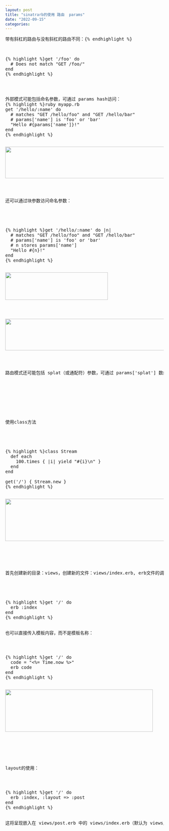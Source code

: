 ```yaml
---
layout: post
title: "sinatrarb的使用 路由  params"
date: "2022-09-15"
categories: 
---
```

<div class="language-ruby highlighter-rouge">
<pre class="highlight">
带有斜杠的路由与没有斜杠的路由不同：{% endhighlight %}

<div class="language-ruby highlighter-rouge">
<pre class="highlight">
{% highlight %}<span class="n">get</span> <span class="s1">&#39;/foo&#39;</span> <span class="k">do</span>
  <span class="c1"># Does not match &quot;GET /foo/&quot;</span>
<span class="k">end</span>
{% endhighlight %}
</div>

<pre class="highlight">
外部模式可能包括命名参数，可通过 params hash访问：
{% highlight %}<span class="n">ruby myapp.rb
get</span> <span class="s1">&#39;/hello/:name&#39;</span> <span class="k">do</span>
  <span class="c1"># matches &quot;GET /hello/foo&quot; and &quot;GET /hello/bar&quot;</span>
  <span class="c1"># params[&#39;name&#39;] is &#39;foo&#39; or &#39;bar&#39;</span>
  <span class="s2">&quot;Hello </span><span class="si">#{</span><span class="n">params</span><span class="p">[</span><span class="s1">&#39;name&#39;</span><span class="p">]</span><span class="si">}</span><span class="s2">!&quot;</span>
<span class="k">end</span>
{% endhighlight %}

<p><img height="100" src="/uploads/ckeditor/pictures/403/image-20220915115242-1.png" width="506" /></p>

<p>还可以通过块参数访问命名参数：</p>

<div class="language-ruby highlighter-rouge">
<pre class="highlight">
{% highlight %}<span class="n">get</span> <span class="s1">&#39;/hello/:name&#39;</span> <span class="k">do</span> <span class="o">|</span><span class="n">n</span><span class="o">|</span>
  <span class="c1"># matches &quot;GET /hello/foo&quot; and &quot;GET /hello/bar&quot;</span>
  <span class="c1"># params[&#39;name&#39;] is &#39;foo&#39; or &#39;bar&#39;</span>
  <span class="c1"># n stores params[&#39;name&#39;]</span>
  <span class="s2">&quot;Hello </span><span class="si">#{</span><span class="n">n</span><span class="si">}</span><span class="s2">!&quot;</span>
<span class="k">end</span>
{% endhighlight %}

<p><img height="87" src="/uploads/ckeditor/pictures/405/image-20220915115711-2.png" width="326" /></p>

<p><img height="100" src="/uploads/ckeditor/pictures/404/image-20220915115657-1.png" width="506" /></p>

<p>路由模式还可能包括 splat（或通配符）参数，可通过 params[&#39;splat&#39;] 数组访问：</p>

<p>&nbsp;</p>

<p>使用class方法</p>

<div class="language-ruby highlighter-rouge">
<pre class="highlight">
{% highlight %}<span class="k">class</span> <span class="nc">Stream</span>
  <span class="k">def</span> <span class="nf">each</span>
    <span class="mi">100</span><span class="p">.</span><span class="nf">times</span> <span class="p">{</span> <span class="o">|</span><span class="n">i</span><span class="o">|</span> <span class="k">yield</span> <span class="s2">&quot;</span><span class="si">#{</span><span class="n">i</span><span class="si">}</span><span class="se">\n</span><span class="s2">&quot;</span> <span class="p">}</span>
  <span class="k">end</span>
<span class="k">end</span>

<span class="n">get</span><span class="p">(</span><span class="s1">&#39;/&#39;</span><span class="p">)</span> <span class="p">{</span> <span class="no">Stream</span><span class="p">.</span><span class="nf">new</span> <span class="p">}</span>
{% endhighlight %}

<p><img height="134" src="/uploads/ckeditor/pictures/406/image-20220915135506-1.png" width="1597" /></p>
</div>

<p>首先创建新的目录：views，创建新的文件：views/index.erb, erb文件的调用（前几步应该有创建目录views、public）</p>

<div class="language-ruby highlighter-rouge">
<pre class="highlight">
{% highlight %}<span class="n">get</span> <span class="s1">&#39;/&#39;</span> <span class="k">do</span>
  <span class="n">erb</span> <span class="ss">:index</span>
<span class="k">end</span>
{% endhighlight %}

<p>也可以直接传入模板内容，而不是模板名称：</p>

<pre class="highlight">
{% highlight %}<span class="n">get</span> <span class="s1">&#39;/&#39;</span> <span class="k">do</span>
  <span class="n">code</span> <span class="o">=</span> <span class="s2">&quot;&lt;%= Time.now %&gt;&quot;</span>
  <span class="n">erb</span> <span class="n">code</span>
<span class="k">end</span>
{% endhighlight %}

<p><img height="134" src="/uploads/ckeditor/pictures/407/image-20220915141420-2.png" width="469" /></p>
</div>

<p>layout的使用：</p>

<pre class="highlight">
{% highlight %}<span class="n">get</span> <span class="s1">&#39;/&#39;</span> <span class="k">do</span>
  <span class="n">erb</span> <span class="ss">:index</span><span class="p">,</span> <span class="ss">:layout</span> <span class="o">=&gt;</span> <span class="ss">:post</span>
<span class="k">end</span>
{% endhighlight %}

<p>这将呈现嵌入在 views/post.erb 中的 views/index.erb（默认为 views/layout.erb，如果存在）。</p>

<p>&nbsp;</p>

<p>&nbsp;</p>

<p>&nbsp;</p>

<p>&nbsp;</p>

<p>&nbsp;</p>

<p>&nbsp;</p>

<p>&nbsp;</p>
</div>
</div>

